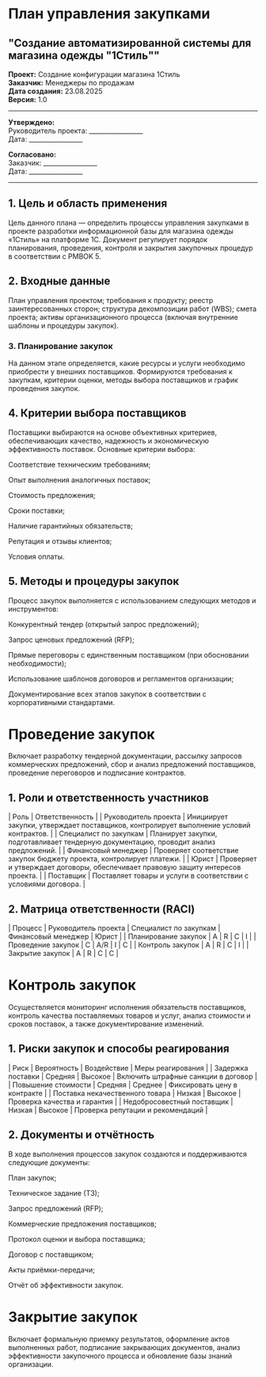 # План управления закупками

## "Создание автоматизированной системы для магазина одежды "1Стиль""

**Проект:** Создание конфигурации магазина 1Стиль  
**Заказчик:** Менеджеры по продажам \
**Дата создания:** 23.08.2025  
**Версия:** 1.0  

---

**Утверждено:**  
Руководитель проекта: _________________  
Дата: _________________  

**Согласовано:**  
Заказчик: _________________  
Дата: _________________

---

## 1\. Цель и область применения

Цель данного плана — определить процессы управления закупками в проекте разработки информационной базы для магазина одежды «1Стиль» на платформе 1С. Документ регулирует порядок планирования, проведения, контроля и закрытия закупочных процедур в соответствии с PMBOK 5.

## 2\. Входные данные

План управления проектом; требования к продукту; реестр заинтересованных сторон; структура декомпозиции работ (WBS); смета проекта; активы организационного процесса (включая внутренние шаблоны и процедуры закупок).

### 3\. Планирование закупок

На данном этапе определяется, какие ресурсы и услуги необходимо приобрести у внешних поставщиков. Формируются требования к закупкам, критерии оценки, методы выбора поставщиков и график проведения закупок.

## 4\. Критерии выбора поставщиков

Поставщики выбираются на основе объективных критериев, обеспечивающих качество, надежность и экономическую эффективность поставок. Основные критерии выбора:

Соответствие техническим требованиям;

Опыт выполнения аналогичных поставок;

Стоимость предложения;

Сроки поставки;

Наличие гарантийных обязательств;

Репутация и отзывы клиентов;

Условия оплаты.

## 5\. Методы и процедуры закупок

Процесс закупок выполняется с использованием следующих методов и инструментов:

Конкурентный тендер (открытый запрос предложений);

Запрос ценовых предложений (RFP);

Прямые переговоры с единственным поставщиком (при обосновании необходимости);

Использование шаблонов договоров и регламентов организации;

Документирование всех этапов закупок в соответствии с корпоративными стандартами.

# Проведение закупок

Включает разработку тендерной документации, рассылку запросов коммерческих предложений, сбор и анализ предложений поставщиков, проведение переговоров и подписание контрактов.

## 1\. Роли и ответственность участников

| Роль | Ответственность |
| Руководитель проекта | Инициирует закупки, утверждает поставщиков, контролирует выполнение условий контрактов. |
| Специалист по закупкам | Планирует закупки, подготавливает тендерную документацию, проводит анализ предложений. |
| Финансовый менеджер | Проверяет соответствие закупок бюджету проекта, контролирует платежи. |
| Юрист | Проверяет и утверждает договоры, обеспечивает правовую защиту интересов проекта. |
| Поставщик | Поставляет товары и услуги в соответствии с условиями договора. |

## 2\. Матрица ответственности (RACI)

| Процесс | Руководитель проекта | Специалист по закупкам | Финансовый менеджер | Юрист |
| Планирование закупок | A   | R   | C   | I   |
| Проведение закупок | C   | A/R | I   | C   |
| Контроль закупок | A   | R   | C   | I   |
| Закрытие закупок | A   | R   | C   | C   |

# Контроль закупок

Осуществляется мониторинг исполнения обязательств поставщиков, контроль качества поставляемых товаров и услуг, анализ стоимости и сроков поставок, а также документирование изменений.

## 1\. Риски закупок и способы реагирования

| Риск | Вероятность | Воздействие | Меры реагирования |
| Задержка поставки | Средняя | Высокое | Включить штрафные санкции в договор |
| Повышение стоимости | Средняя | Среднее | Фиксировать цену в контракте |
| Поставка некачественного товара | Низкая | Высокое | Проверка качества и гарантия |
| Недобросовестный поставщик | Низкая | Высокое | Проверка репутации и рекомендаций |

## 2\. Документы и отчётность

В ходе выполнения процессов закупок создаются и поддерживаются следующие документы:

План закупок;

Техническое задание (ТЗ);

Запрос предложений (RFP);

Коммерческие предложения поставщиков;

Протокол оценки и выбора поставщика;

Договор с поставщиком;

Акты приёмки-передачи;

Отчёт об эффективности закупок.

# Закрытие закупок

Включает формальную приемку результатов, оформление актов выполненных работ, подписание закрывающих документов, анализ эффективности закупочного процесса и обновление базы знаний организации.
